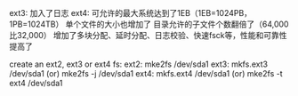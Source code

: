 ext3:
    加入了日志
ext4:
    可允许的最大系统达到了1EB（1EB=1024PB，1PB=1024TB）
    单个文件的大小也增加了
    目录允许的子文件个数翻倍了（64,000比32,000）
    增加了多块分配、延时分配、日志校验、快速fsck等，性能和可靠性提高了

create an ext2, ext3 or ext4 fs:
    ext2:
        mke2fs /dev/sda1
    ext3:
        mkfs.ext3 /dev/sda1
        (or)
        mke2fs -j /dev/sda1
    ext4:
        mkfs.ext4 /dev/sda1
        (or)
        mke2fs -t ext4 /dev/sda1
